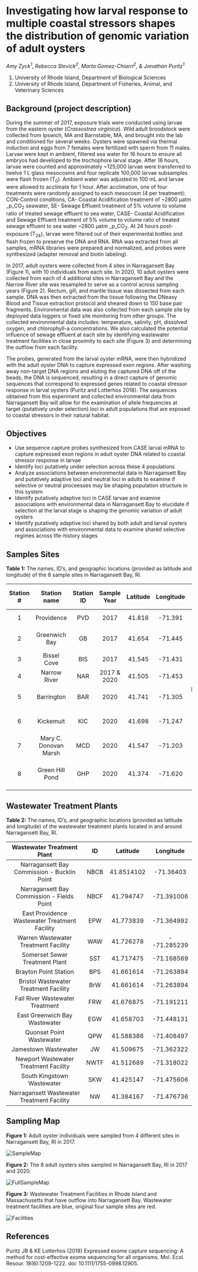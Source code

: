 # Investigating how larval response to multiple coastal stressors shapes the distribution of genomic variation of adult oysters
_Amy Zyck<sup>1</sup>, Rebecca Stevick<sup>2</sup>, Marta Gomez-Chiarri<sup>2</sup>, & Jonathan Puritz<sup>1</sup>_
1. University of Rhode Island, Department of Biological Sciences
2. University of Rhode Island, Department of Fisheries, Animal, and Veterinary Sciences

## Background (project description)

During the summer of 2017, exposure trials were conducted using larvae from the eastern oyster (_Crassostrea virginica_). Wild adult broodstock were collected from Ipswich, MA and Barnstable, MA, and brought into the lab and conditioned for several weeks. Oysters were spawned via thermal induction and eggs from 7 females were fertilized with sperm from 11 males. Larvae were kept in ambient, filtered sea water for 16 hours to ensure all embryos had developed to the trochophore larval stage. After 16 hours, larvae were counted and approximately ~125,000 larvae were transferred to twelve 1 L glass mesocosms and four replicate 100,000 larvae subsamples were flash frozen (T<sub>0</sub>). Ambient water was adjusted to 100 mL and larvae were allowed to acclimate for 1 hour. After acclimation, one of four treatments were randomly assigned to each mesocosm (4 per treatment): CON-Control conditions, CA- Coastal Acidification treatment of ~2800 µatm _p_CO<sub>2</sub> seawater, SE- Sewage Effluent treatment of 5% volume to volume ratio of treated sewage effluent to sea water, CASE- Coastal Acidification and Sewage Effluent treatment of 5% volume to volume ratio of treated sewage effluent to sea water ~2800 µatm _p_CO<sub>2</sub>. At 24 hours post-exposure (T<sub>24</sub>), larvae were filtered out of their experimental bottles and flash frozen to preserve the DNA and RNA. RNA was extracted from all samples, mRNA libraries were prepared and normalized, and probes were synthesized (adapter removal and biotin labeling).

In 2017, adult oysters were collected from 4 sites in Narragansett Bay (Figure 1), with 10 individuals from each site. In 2020, 10 adult oysters were collected from each of 4 additional sites in Narragansett Bay and the Narrow River site was resampled to serve as a control across sampling years (Figure 2). Rectum, gill, and mantle tissue was dissected from each sample. DNA was then extracted from the tissue following the DNeasy Blood and Tissue extraction protocol and sheared down to 150 base pair fragments. Environmental data was also collected from each sample site by deployed data loggers or fixed site monitoring from other groups. The collected environmental data includes: temperature, salinity, pH, dissolved oxygen, and chlorophyll-a concentrations. We also calculated the potential influence of sewage effluent at each site by identifying wastewater treatment facilities in close proximity to each site (Figure 3) and determining the outflow from each facility.

The probes, generated from the larval oyster mRNA, were then hybridized with the adult oyster DNA to capture expressed exon regions. After washing away non-target DNA regions and eluting the captured DNA off of the beads, the DNA is sequenced, resulting in a direct capture of genomic sequences that correspond to expressed genes related to coastal stressor response in larval oysters (Puritz and Lotterhos 2018). The sequences obtained from this experiment and collected environmental data from Narragansett Bay will allow for the examination of allele frequencies at target (putatively under selection) loci in adult populations that are exposed to coastal stressors in their natural habitat.

## Objectives
* Use sequence capture probes synthesized from CASE larval mRNA to capture expressed exon regions in adult oyster DNA related to coastal stressor response in larvae
* Identify loci putatively under selection across these 4 populations
* Analyze associations between environmental data in Narragansett Bay and putatively adaptive loci and neutral loci in adults to examine if selective or neutral proceesses may be shaping population structure in this system
* Identify putatively adaptive loci in CASE larvae and examine associations with environmental data in Narragansett Bay to elucidate if selection at the larval stage is shaping the genomic variation of adult oysters
* Identify putatively adaptive loci shared by both adult and larval oysters and associations with environmental data to examine shared selective regimes across life-history stages

## Samples Sites
**Table 1:** The names, ID’s, and geographic locations (provided as latitude and longitude) of the 8 sample sites in Narragansett Bay, RI.

| Station # |     Station name    | Station ID | Sample Year | Latitude | Longitude |     Add. Location Info   |
|:---------:|:-------------------:|:----------:|:-----------:|:--------:|:---------:|:------------------------:|
|     1     |      Providence     |    PVD     |     2017    |  41.816  |  -71.391  |      Bold Point Park     |
|     2     |    Greenwich Bay    |     GB     |     2017    |  41.654  |  -71.445  | Goddard Park Boat Launch |
|     3     |     Bissel Cove     |    BIS     |     2017    |  41.545  |  -71.431  |         Rome Point       |
|     4     |     Narrow River    |    NAR     | 2017 & 2020 |  41.505  |  -71.453  |         River Road       |
|     5     |      Barrington     |    BAR     |     2020    |  41.741  |  -71.305  | Barrington Public Library|   
|     6     |      Kickemuit      |    KIC     |     2020    |  41.698  |  -71.247  |   Narrows Fishing Area   |
|     7     |Mary C. Donovan Marsh|    MCD     |     2020    |  41.547  |  -71.203  |     Pond Bridge Road     |
|     8     |   Green Hill Pond   |    GHP     |     2020    |  41.374  |  -71.620  |  Beech Road Parking Area |

## Wastewater Treatment Plants
**Table 2:** The names, ID’s, and geographic locations (provided as latitude and longitude) of the wastewater treatment plants located in and around Narragansett Bay, RI.

|    Wastewater Treatment Plant    |  ID |  Latitude  |  Longitude  |
|:--------------------------------:|:---:|:----------:|:-----------:|
| Narragansett Bay Commission - Bucklin Point | NBCB | 41.8514102 |  -71.36403  |
| Narragansett Bay Commission - Fields Point | NBCF | 41.794747 |  -71.391006 |
| East Providence Wastewater Treatment Facility | EPW | 41.773839 | -71.364992 |
| Warren Wastewater Treatment Facility | WAW | 41.726278 | --71.285239 |
| Somerset Sewer Treatment Plant | SST | 41.717475 | -71.168569 |
| Brayton Point Station | BPS | 41.661614 | -71.263894 |
| Bristol Wastewater Treatment Facility | BrW | 41.661614 | -71.263894 |
| Fall River Wastewater Treatment | FRW | 41.676875 | -71.191211 |
| East Greenwich Bay Wastewater | EGW | 41.658703 | -71.448131 |
| Quonset Point Wastewater | QPW | 41.588386 | -71.408497 |
| Jamestown Wastewater | JW |  41.509675 | -71.362322 |
| Newport Wastewater Treatment Facility | NWTF | 41.512689 | -71.318022 |
| South Kingstown Wastewater | SKW | 41.425147 | -71.475606 |
| Narragansett Wastewater Treatment Facility | NW | 41.384167 | -71.476736 |


## Sampling Map
**Figure 1:** Adult oyster individuals were sampled from 4 different sites in Narragansett Bay, RI in 2017.

![SampleMap](https://github.com/amyzyck/EecSeq_NB_EasternOyster/blob/master/Output/OG4_sites.png)

**Figure 2:** The 8 adult oysters sites sampled in Narragansett Bay, RI in 2017 and 2020.

![FullSampleMap]()

**Figure 3:** Wastewater Treatment Facilities in Rhode Island and Massachusetts that have outflow into Narragansett Bay. Wastewater treatment facilities are blue, original four sample sites are red.

![Facilities](https://github.com/amyzyck/EecSeq_NB_EasternOyster/blob/master/Output/SE_sites.png)


## References
Puritz JB & KE Lotterhos (2018) Expressed exome capture sequencing: A method for cost-effective
exome sequencing for all organisms. Mol. Ecol. Resour. 18(6):1209-1222.
doi: 10.1111/1755-0998.12905.
